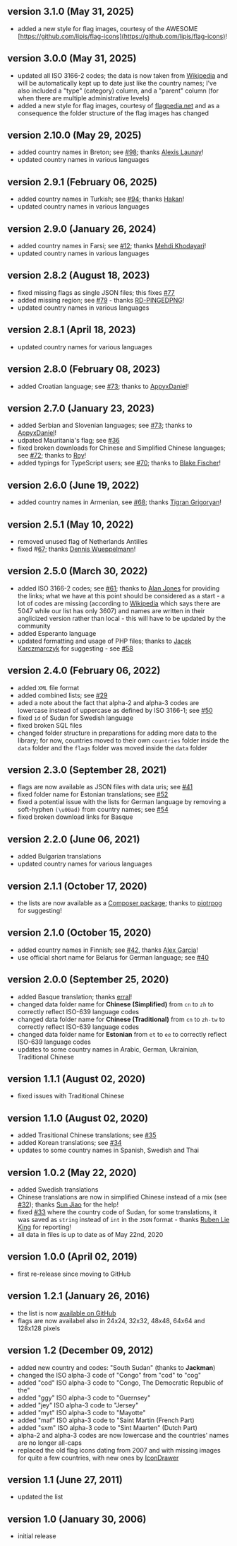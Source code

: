 ## version 3.1.0 (May 31, 2025)

- added a new style for flag images, courtesy of the AWESOME [https://github.com/lipis/flag-icons](https://github.com/lipis/flag-icons)!

## version 3.0.0 (May 31, 2025)

- updated all ISO 3166-2 codes; the data is now taken from [Wikipedia](https://en.wikipedia.org/wiki/ISO_3166-2) and will be automatically kept up to date just like the country names; I've also included a "type" (category) column, and a "parent" column (for when there are multiple administrative levels)
- added a new style for flag images, courtesy of [flagpedia.net](https://flagpedia.net/) and as a consequence the folder structure of the flag images has changed

## version 2.10.0 (May 29, 2025)

- added country names in Breton; see [#98](https://github.com/stefangabos/world_countries/issues/98); thanks [Alexis Launay](https://github.com/YoruNoHikage)!
- updated country names in various languages

## version 2.9.1 (February 06, 2025)

- added country names in Turkish; see [#94](https://github.com/stefangabos/world_countries/issues/94); thanks [Hakan](https://github.com/hakansoylu1)!
- updated country names in various languages

## version 2.9.0 (January 26, 2024)

- added country names in Farsi; see [#12](https://github.com/stefangabos/world_countries/pull/12); thanks [Mehdi Khodayari](https://github.com/mehdikhody)!
- updated country names in various languages

## version 2.8.2 (August 18, 2023)

- fixed missing flags as single JSON files; this fixes [#77](https://github.com/stefangabos/world_countries/issues/77)
- added missing region; see [#79](https://github.com/stefangabos/world_countries/issues/79) - thanks [RD-PINGEDPNG](https://github.com/RD-PINGEDPNG)!
- updated country names in various languages

## version 2.8.1 (April 18, 2023)

- updated country names for various languages

## version 2.8.0 (February 08, 2023)

- added Croatian language; see [#73](https://github.com/stefangabos/world_countries/issues/73); thanks to [AppyxDaniel](https://github.com/AppyxDaniel)!

## version 2.7.0 (January 23, 2023)

- added Serbian and Slovenian languages; see [#73](https://github.com/stefangabos/world_countries/issues/73); thanks to [AppyxDaniel](https://github.com/AppyxDaniel)!
- udpated Mauritania's flag; see [#36](https://github.com/stefangabos/world_countries/issues/36)
- fixed broken downloads for Chinese and Simplified Chinese languages; see [#72](https://github.com/stefangabos/world_countries/issues/72); thanks to [Roy](https://github.com/1997roylee)!
- added typings for TypeScript users; see [#70](https://github.com/stefangabos/world_countries/issues/70); thanks to [Blake Fischer](https://github.com/bfischer1121)!

## version 2.6.0 (June 19, 2022)

- added country names in Armenian, see [#68](https://github.com/stefangabos/world_countries/issues/68); thanks [Tigran Grigoryan](https://github.com/t1gr4n)!

## version 2.5.1 (May 10, 2022)

- removed unused flag of Netherlands Antilles
- fixed #[67](https://github.com/stefangabos/world_countries/issues/67); thanks [Dennis Wueppelmann](https://github.com/Doener48)!

## version 2.5.0 (March 30, 2022)

- added ISO 3166-2 codes; see [#61](https://github.com/stefangabos/world_countries/issues/61); thanks to [Alan Jones](https://github.com/asjones987) for providing the links; what we have at this point should be considered as a start - a lot of codes are missing (according to [Wikipedia](https://en.wikipedia.org/wiki/ISO_3166-2) which says there are 5047 while our list has only 3607) and names are written in their anglicized version rather than local - this will have to be updated by the community
- added Esperanto language
- updated formatting and usage of PHP files; thanks to [Jacek Karczmarczyk](https://github.com/jacekkarczmarczyk) for suggesting - see [#58](https://github.com/stefangabos/world_countries/issues/58)

## version 2.4.0 (February 06, 2022)

- added `XML` file format
- added combined lists; see [#29](https://github.com/stefangabos/world_countries/issues/29)
- aded a note about the fact that alpha-2 and alpha-3 codes are lowercase instead of uppercase as defined by ISO 3166-1; see [#50](https://github.com/stefangabos/world_countries/issues/50)
- fixed `id` of Sudan for Swedish language
- fixed broken SQL files
- changed folder structure in preparations for adding more data to the library; for now, countries moved to their own `countries` folder inside the `data` folder and the `flags` folder was moved inside the `data` folder

## version 2.3.0 (September 28, 2021)

- flags are now available as JSON files with data uris; see [#41](https://github.com/stefangabos/world_countries/issues/41)
- fixed folder name for Estonian translations; see [#52](https://github.com/stefangabos/world_countries/issues/52)
- fixed a potential issue with the lists for German language by removing a soft-hyphen `(\u00ad)` from country names; see [#54](https://github.com/stefangabos/world_countries/issues/54)
- fixed broken download links for Basque

## version 2.2.0 (June 06, 2021)

- added Bulgarian translations
- updated country names for various languages

## version 2.1.1 (October 17, 2020)

- the lists are now available as a [Composer package](https://packagist.org/packages/stefangabos/world_countries); thanks to [piotrpog](https://github.com/piotrpog) for suggesting!

## version 2.1.0 (October 15, 2020)

- added country names in Finnish; see [#42](https://github.com/stefangabos/world_countries/issues/42), thanks [Alex Garcia](https://github.com/alexgarciab)!
- use official short name for Belarus for German language; see [#40](https://github.com/stefangabos/world_countries/issues/40)

## version 2.0.0 (September 25, 2020)

- added Basque translation; thanks [erral](https://github.com/erral)!
- changed data folder name for **Chinese (Simplified)** from `cn` to `zh` to correctly reflect ISO-639 language codes
- changed data folder name for **Chinese (Traditional)** from `cn` to `zh-tw` to correctly reflect ISO-639 language codes
- changed data folder name for **Estonian** from `et` to `ee` to correctly reflect ISO-639 language codes
- updates to some country names in Arabic, German, Ukrainian, Traditional Chinese

## version 1.1.1 (August 02, 2020)

- fixed issues with Traditional Chinese

## version 1.1.0 (August 02, 2020)

- added Trasitional Chinese translations; see [#35](https://github.com/stefangabos/world_countries/pull/35)
- added Korean translations; see [#34](https://github.com/stefangabos/world_countries/pull/34)
- updates to some country names in Spanish, Swedish and Thai

## version 1.0.2 (May 22, 2020)

- added Swedish translations
- Chinese translations are now in simplified Chinese instead of a mix (see [#32](https://github.com/stefangabos/world_countries/pull/32)); thanks [Sun Jiao](https://github.com/sun-jiao) for the help!
- fixed [#33](https://github.com/stefangabos/world_countries/pull/33) where the country code of Sudan, for some translations, it was saved as `string` instead of `int` in the `JSON` format - thanks [Ruben Lie King](https://github.com/rl-king) for reporting!
- all data in files is up to date as of May 22nd, 2020

## version 1.0.0 (April 02, 2019)

- first re-release since moving to GitHub

## version 1.2.1 (January 26, 2016)

- the list is now [available on GitHub](https://github.com/stefangabos/world_countries)
- flags are now availabel also in 24x24, 32x32, 48x48, 64x64 and 128x128 pixels

## version 1.2 (December 09, 2012)

- added new country and codes: "South Sudan" (thanks to **Jackman**)
- changed the ISO alpha-3 code of "Congo" from "cod" to "cog"
- added "cod" ISO alpha-3 code to "Congo, The Democratic Republic of the"
- added "ggy" ISO alpha-3 code to "Guernsey"
- added "jey" ISO alpha-3 code to "Jersey"
- added "myt" ISO alpha-3 code to "Mayotte"
- added "maf" ISO alpha-3 code to "Saint Martin (French Part)
- added "sxm" ISO alpha-3 code to "Sint Maarten" (Dutch Part)
- alpha-2 and alpha-3 codes are now lowercase and the countries' names are no longer all-caps
- replaced the old flag icons dating from 2007 and with missing images for quite a few countries, with new ones by [IconDrawer](http://icondrawer.com/free.php)

## version 1.1 (June 27, 2011)

- updated the list

## version 1.0 (January 30, 2006)

- initial release
